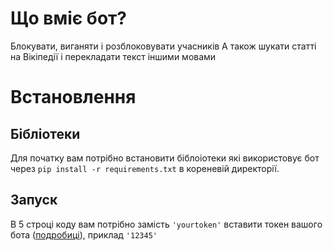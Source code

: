 # Що вміє бот?
Блокувати, виганяти і розблоковувати учасників
А також шукати статті на Вікіпедії і перекладати текст іншими мовами

# Встановлення 
## Бібліотеки 
Для початку вам потрібно встановити біблоіотеки які використовує бот через ```pip install -r requirements.txt``` в кореневій директорії.

## Запуск 
В 5 строці коду вам потрібно замість ```'yourtoken'``` вставити токен вашого бота ([подробиці](https://www.writebots.com/discord-bot-token/)), приклад ```'12345'```

